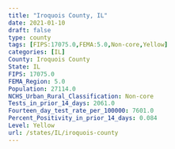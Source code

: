 ```yaml
---
title: "Iroquois County, IL"
date: 2021-01-10
draft: false
type: county
tags: [FIPS:17075.0,FEMA:5.0,Non-core,Yellow]
categories: [IL]
County: Iroquois County
State: IL
FIPS: 17075.0
FEMA_Region: 5.0
Population: 27114.0
NCHS_Urban_Rural_Classification: Non-core
Tests_in_prior_14_days: 2061.0
Fourteen_day_test_rate_per_100000: 7601.0
Percent_Positivity_in_prior_14_days: 0.084
Level: Yellow
url: /states/IL/iroquois-county
---
```



